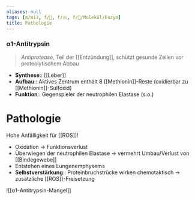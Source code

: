 ```yaml
---
aliases: null
tags: [m/m13, f/🧪, f/🫁, f/🧪/Molekül/Enzym]
title: Pathologie
---
```

### α1-Antitrypsin
> *Antiprotease*, Teil der [[Entzündung]], schützt gesunde Zellen vor proteolytischem Abbau

- **Synthese**:: [[Leber]]
- **Aufbau**:: Aktives Zentrum enthält 8 [[Methionin]]-Reste (oxidierbar zu [[Methionin]]-Sulfoxid)
- **Funktion**:: Gegenspieler der neutrophilen Elastase (s.o.)
# Pathologie
Hohe Anfälligkeit für [[ROS]]!
- Oxidation → Funktionsverlust
- Überwiegen der neutrophilen Elastase → vermehrt Umbau/Verlust von [[Bindegewebe]]
- Entstehen eines Lungenemphysems
- **Selbstverstärkung**:: Proteinbruchstrücke wirken chemotaktisch → zusätzliche [[ROS]]-Freisetzung

![[α1-Antitrypsin-Mangel]]

